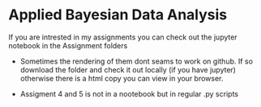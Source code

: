 # Applied Bayesian Data Analysis 

If you are intrested in my assignments you can check out the jupyter notebook in the Assignment folders
* Sometimes the rendering of them dont seams to work on github. If so download the folder and check it out locally (if you have jupyter) otherwise there is a html copy you can view in your browser.

* Assigment 4 and 5 is not in a nootebook but in regular .py scripts
